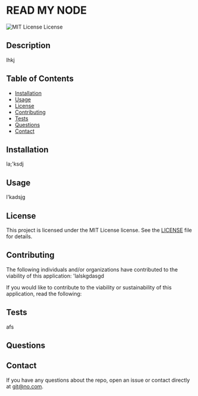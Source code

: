 
# READ MY NODE

![MIT License License](https://img.shields.io/badge/license-MIT%20License-blue.svg)
      
## Description
      
lhkj
      
## Table of Contents
      
- [Installation](https://github.com/banditheelerpdx/read-my-node#installation)
- [Usage](https://github.com/banditheelerpdx/read-my-node#usage)
- [License](https://github.com/banditheelerpdx/read-my-node#license)
- [Contributing](https://github.com/banditheelerpdx/read-my-node#contributing)
- [Tests](https://github.com/banditheelerpdx/read-my-node#tests)
- [Questions](https://github.com/banditheelerpdx/read-my-node#questions)
- [Contact](https://github.com/banditheelerpdx/read-my-node#contact)

## Installation
      
la;'ksdj
      
## Usage
      
l'kadsjg
      
## License
      
This project is licensed under the MIT License license. See the [LICENSE](https://opensource.org/licenses/MIT) file for details.
      
## Contributing
      
The following individuals and/or organizations have contributed to the viability of this application:
'lalskgdasgd

If you would like to contribute to the viability or sustainability of this application, read the following:

      
## Tests
      
afs
      
## Questions
      

      
## Contact
      
If you have any questions about the repo, open an issue or contact  directly at git@no.com.
      